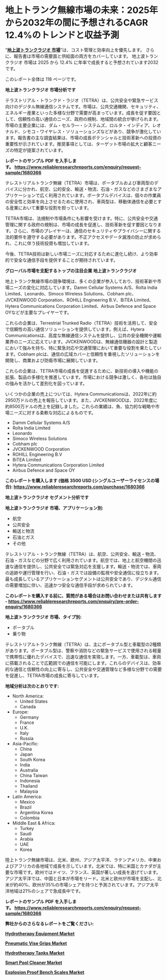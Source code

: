<p><h1>地上トランク無線市場の未来：2025年から2032年の間に予想されるCAGR 12.4%のトレンドと収益予測</h1></p><p>&ldquo;<strong><a href="https://www.reliableresearchreports.com/terrestrial-trunked-radio-r1680366?utm_campaign=110&utm_medium=9&utm_source=Github&utm_content=ia&utm_term=17022025&utm_id=terrestrial-trunked-radio">地上波トランクラジオ 市場</a></strong>&rdquo;は、コスト管理と効率向上を優先します。 さらに、報告書は市場の需要面と供給面の両方をカバーしています。 地上波トランクラジオ 市場は 2025 から 12.4% に年率で成長すると予想されています2032 です。</p>
<p>このレポート全体は 118 ページです。</p>
<p><strong>地上波トランクラジオ 市場分析です</strong></p>
<p><p>テラストリアル・トランクド・ラジオ（TETRA）は、公共安全や緊急サービス向けのデジタル無線通信システムです。市場は、公共交通機関、セキュリティ、エネルギー産業といった多様な分野で需要が高まっています。成長を促す要因として、信頼性の高い通信のニーズ、政府の規制、地域間の統合が挙げられます。市場の主要企業には、ダム・セルラ―・システムズ、ロルタ・インディア、レオナルド、シモコ・ワイヤレス・ソリューションズなどがあり、競争が激化しています。報告書の主な調査結果は、市場の成長ポテンシャルと技術革新への投資の重要性が示されています。推奨事項としては、ターゲット市場の拡大と顧客ニーズの特定が提案されています。</p></p>
<p><strong>レポートのサンプル PDF を入手します。&nbsp;<a href="https://www.reliableresearchreports.com/enquiry/request-sample/1680366?utm_campaign=110&utm_medium=9&utm_source=Github&utm_content=ia&utm_term=17022025&utm_id=terrestrial-trunked-radio">https://www.reliableresearchreports.com/enquiry/request-sample/1680366</a></strong></p>
<p><p>テレストリアルトランク無線（TETRA）市場は、ポータブルおよび車両型のデバイスに分かれ、航空、公的安全、輸送・物流、石油・ガスなどのさまざまなアプリケーションで広く利用されています。ポータブルデバイスは、個々の作業員の安全性と効率を向上させるために使用され、車両型は、移動体通信を必要とする産業において重要な役割を担っています。</p><p>TETRA市場は、法規制や市場条件にも影響を受けます。特に、公共安全や交通管理に関する政府の規制は、市場の成長を促進し、技術革新を促す要因となります。さらに、市場のプレイヤーは、通信のセキュリティやプライバシーに関する法的要件を遵守する必要があります。不正アクセスやデータ漏洩の防止が求められ、これに伴う技術投資も増加しています。</p><p>今後、TETRA技術は新しい市場ニーズに対応するために進化し続け、より効率的で安全な通信手段を提供することが期待されています。</p></p>
<p><strong>グローバル市場を支配するトップの注目企業 地上波トランクラジオ</strong></p>
<p><p>地上トランク無線市場の競争環境は、多くの企業が参入しており、技術革新や市場ニーズの変化に対応しています。Damm Cellular Systems A/S、Rolta India Limited、Leonardo、Simoco Wireless Solutions、Cobham plc、JVCKENWOOD Corporation、ROHILL Engineering B.V、BiTEA Limited、Hytera Communications Corporation Limited、Airbus Defence and Space OYなどが主要なプレイヤーです。</p><p>これらの企業は、Terrestrial Trunked Radio（TETRA）技術を活用して、安全で信頼性の高い通信ソリューションを提供しています。例えば、Hytera Communicationsは、高度な無線通信システムを提供し、公共の安全機関や運輸業界のニーズに応えています。JVCKENWOODは、無線通信機器の設計と製造において強みを持ち、特に緊急対応や交通管理において重要な役割を果たしています。Cobham plcは、通信の広域カバーと信頼性を重視したソリューションを開発し、商業および防衛市場に展開しています。</p><p>これらの企業は、TETRA市場の成長を促進するために、新技術の導入や機能の拡張、製品の多様化を推進しています。市場における競争は激しく、各社は独自の強みを活かして差別化を図っています。</p><p>いくつかの企業の売上については、Hytera Communicationsは、2022年に約2950万ドルの売上を報告しています。また、JVCKENWOODは、2022年度に約8500万ドルの売上を記録しました。これらの業績は、魚、協力的な戦略や市場ニーズに対する柔軟な対応によるものです。</p></p>
<p><ul><li>Damm Cellular Systems A/S</li><li>Rolta India Limited</li><li>Leonardo</li><li>Simoco Wireless Solutions</li><li>Cobham plc</li><li>JVCKENWOOD Corporation</li><li>ROHILL Engineering B.V</li><li>BiTEA Limited</li><li>Hytera Communications Corporation Limited</li><li>Airbus Defence and Space OY</li></ul></p>
<p><strong>このレポートを購入します (価格 3500 USD (シングルユーザーライセンスの場合):&nbsp;<a href="https://www.reliableresearchreports.com/purchase/1680366?utm_campaign=110&utm_medium=9&utm_source=Github&utm_content=ia&utm_term=17022025&utm_id=terrestrial-trunked-radio">https://www.reliableresearchreports.com/purchase/1680366</a></strong></p>
<p><strong>地上波トランクラジオ セグメント分析です</strong></p>
<p><strong>地上波トランクラジオ 市場、アプリケーション別:</strong></p>
<p><ul><li>航空</li><li>公共安全</li><li>輸送と物流</li><li>石油とガス</li><li>その他</li></ul></p>
<p><p>テレストリアル・トランク無線（TETRA）は、航空、公共安全、輸送・物流、石油・ガスなどの分野で広く利用されています。航空では、地上と航空機間の迅速な通信を提供し、公共安全では緊急対応を支援します。輸送・物流では、車両の追跡や運行管理を行い、石油・ガスでは設備の監視や安全通信に役立ちます。最も成長しているアプリケーションセグメントは公共安全であり、デジタル通信の需要増加に伴い、迅速かつ安全な通信手段が求められています。</p></p>
<p><strong>このレポートを購入する前に、質問がある場合はお問い合わせまたは共有します - <a href="https://www.reliableresearchreports.com/enquiry/pre-order-enquiry/1680366?utm_campaign=110&utm_medium=9&utm_source=Github&utm_content=ia&utm_term=17022025&utm_id=terrestrial-trunked-radio">https://www.reliableresearchreports.com/enquiry/pre-order-enquiry/1680366</a></strong></p>
<p><strong>地上波トランクラジオ 市場、タイプ別:</strong></p>
<p><ul><li>ポータブル</li><li>乗り物</li></ul></p>
<p><p>テレストリアルトランク無線（TETRA）は、主にポータブル型と車載型の2種類があります。ポータブル型は、警察や消防などの緊急サービスで使用される軽量で携帯性に優れたデバイスで、迅速な通信を実現します。一方、車載型は、車両に搭載されることで広範囲での通信を可能にします。これらのデバイスは、効率的な通信と信頼性の向上に寄与し、公共安全や交通管理など多様な分野での需要を促進し、TETRA市場の成長に寄与しています。</p></p>
<p><strong>地域分析は次のとおりです:</strong></p>
<p><ul>
    <li>
        North America:
        <ul>
            <li>United States</li>
            <li>Canada</li>
        </ul>
    </li>
    <li>
        Europe:
        <ul>
            <li>Germany</li>
            <li>France</li>
            <li>U.K.</li>
            <li>Italy</li>
            <li>Russia</li>
        </ul>
    </li>
    <li>
        Asia-Pacific:
        <ul>
            <li>China</li>
            <li>Japan</li>
            <li>South Korea</li>
            <li>India</li>
            <li>Australia</li>
            <li>China Taiwan</li>
            <li>Indonesia</li>
            <li>Thailand</li>
            <li>Malaysia</li>
        </ul>
    </li>
    <li>
        Latin America:
        <ul>
            <li>Mexico</li>
            <li>Brazil</li>
            <li>Argentina Korea</li>
            <li>Colombia</li>
        </ul>
    </li>
    <li>
        Middle East & Africa:
        <ul>
            <li>Turkey</li>
            <li>Saudi</li>
            <li>Arabia</li>
            <li>UAE</li>
            <li>Korea</li>
        </ul>
    </li>
    </ul></p>
<p><p>陸上トランク無線市場は、北米、欧州、アジア太平洋、ラテンアメリカ、中東およびアフリカの各地域で成長を示しています。北米では、特に米国とカナダが主要な市場です。欧州ではドイツ、フランス、英国が著しい成長を遂げています。アジア太平洋では、中国と日本が市場をリード。北米と欧州が市場を支配し、北米が約40%、欧州が35%の市場シェアを持つと予測されています。アジア太平洋地域は21%のシェアで急成長中です。</p></p>
<p><strong>レポートのサンプル PDF を入手します。&nbsp;<a href="https://www.reliableresearchreports.com/enquiry/request-sample/1680366?utm_campaign=110&utm_medium=9&utm_source=Github&utm_content=ia&utm_term=17022025&utm_id=terrestrial-trunked-radio">https://www.reliableresearchreports.com/enquiry/request-sample/1680366</a></strong></p>
<p><strong></strong></p>
<p><strong></strong></p>
<p><strong></strong></p>
<p><strong></strong></p>
<p><strong>弊社からのさらなるレポートをご覧ください:</strong></p>
<p><strong><p><a href="https://github.com/sadimsamid/Market-Research-Report-List-1/blob/main/hydrotherapy-equipment-market.md?utm_campaign=110&utm_medium=9&utm_source=Github&utm_content=ia&utm_term=17022025&utm_id=terrestrial-trunked-radio">Hydrotherapy Equipment Market</a></p><p><a href="https://github.com/aistraasinyo/Market-Research-Report-List-1/blob/main/pneumatic-vise-grips-market.md?utm_campaign=110&utm_medium=9&utm_source=Github&utm_content=ia&utm_term=17022025&utm_id=terrestrial-trunked-radio">Pneumatic Vise Grips Market</a></p><p><a href="https://github.com/penecorodz74/Market-Research-Report-List-1/blob/main/hydrotherapy-tanks-market.md?utm_campaign=110&utm_medium=9&utm_source=Github&utm_content=ia&utm_term=17022025&utm_id=terrestrial-trunked-radio">Hydrotherapy Tanks Market</a></p><p><a href="https://github.com/boysabotzoc/Market-Research-Report-List-1/blob/main/smart-pool-cleaner-market.md?utm_campaign=110&utm_medium=9&utm_source=Github&utm_content=ia&utm_term=17022025&utm_id=terrestrial-trunked-radio">Smart Pool Cleaner Market</a></p><p><a href="https://github.com/gamuoodhub/Market-Research-Report-List-1/blob/main/explosion-proof-bench-scales-market.md?utm_campaign=110&utm_medium=9&utm_source=Github&utm_content=ia&utm_term=17022025&utm_id=terrestrial-trunked-radio">Explosion Proof Bench Scales Market</a></p></strong></p>